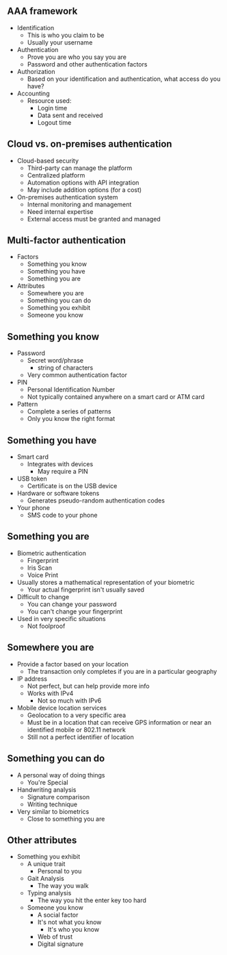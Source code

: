 ## AAA framework
- Identification
	- This is who you claim to be
	- Usually your username
- Authentication
	- Prove you are who you say you are
	- Password and other authentication factors
- Authorization
	- Based on your identification and authentication, what access do you have?
- Accounting
	- Resource used:
		- Login time
		- Data sent and received
		- Logout time

## Cloud vs. on-premises authentication
- Cloud-based security
	- Third-party can manage the platform
	- Centralized platform
	- Automation options with API integration
	- May include addition options (for a cost)
- On-premises authentication system
	- Internal monitoring and management
	- Need internal expertise
	- External access must be granted and managed

## Multi-factor authentication
- Factors 
	- Something you know
	- Something you have
	- Something you are
- Attributes
	- Somewhere you are
	- Something you can do
	- Something you exhibit
	- Someone you know

## Something you know
- Password
	- Secret word/phrase
		- string of characters
	- Very common authentication factor
- PIN
	- Personal Identification Number
	- Not typically contained anywhere on a smart card or ATM card
- Pattern
	- Complete a series of patterns
	- Only you know the right format

## Something you have
- Smart card
	- Integrates with devices
		- May require a PIN
- USB token
	- Certificate is on the USB device
- Hardware or software tokens
	- Generates pseudo-random authentication codes
- Your phone
	- SMS code to your phone

## Something you are
- Biometric authentication
	- Fingerprint
	- Iris Scan
	- Voice Print
- Usually stores a mathematical representation of your biometric
	- Your actual fingerprint isn't usually saved
- Difficult to change
	- You can change your password
	- You can't change your fingerprint
- Used in very specific situations
	- Not foolproof

## Somewhere you are
- Provide a factor based on your location
	- The transaction only completes if you are in a particular geography
- IP address
	- Not perfect, but can help provide more info
	- Works with IPv4
		- Not so much with IPv6
- Mobile device location services
	- Geolocation to a very specific area
	- Must be in a location that can receive GPS information or near an identified mobile or 802.11 network
	- Still not a perfect identifier of location

## Something you can do
- A personal way of doing things
	- You're Special
- Handwriting analysis
	- Signature comparison
	- Writing technique
- Very similar to biometrics
	- Close to something you are

## Other attributes
- Something you exhibit
	- A unique trait
		- Personal to you
	- Gait Analysis
		- The way you walk
	- Typing analysis
		- The way you hit the enter key too hard
	- Someone you know
		- A social factor
		- It's not what you know
			- It's who you know
		- Web of trust
		- Digital signature

